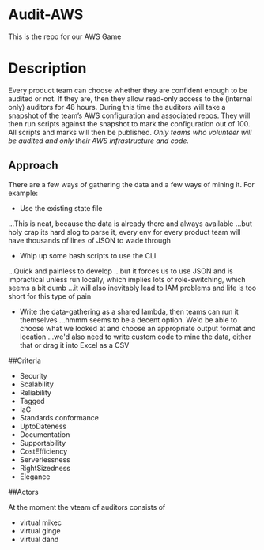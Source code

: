 # Audit-AWS

This is the repo for our AWS Game

# Description

Every product team can choose whether they are confident enough to be audited or not. If they are, then they allow read-only access to the (internal only) auditors for 48 hours. During this time the auditors will take a snapshot of the team’s AWS configuration and associated repos. They will then run scripts against the snapshot to mark the configuration out of 100. All scripts and marks will then be published.
*Only teams who volunteer will be audited and only their AWS infrastructure and code.*
 
## Approach

There are a few ways of gathering the data and a few ways of mining it. For example:
- Use the existing state file

...This is neat, because the data is already there and always available
...but holy crap its hard slog to parse it, every env for every product team will have thousands of lines of JSON to wade through

- Whip up some bash scripts to use the CLI

...Quick and painless to develop
...but it forces us to use JSON and is impractical unless run locally, which implies lots of role-switching, which seems a bit dumb
...it will also inevitably lead to IAM problems and life is too short for this type of pain

- Write the data-gathering as a shared lambda, then teams can run it themselves
...hmmm seems to be a decent option. We'd be able to choose what we looked at and choose an appropriate output format and location
...we'd also need to write custom code to mine the data, either that or drag it into Excel as a CSV

##Criteria

- Security
- Scalability
- Reliability
- Tagged
- IaC
- Standards conformance
- UptoDateness
- Documentation
- Supportability
- CostEfficiency
- Serverlessness
- RightSizedness
- Elegance

##Actors

At the moment the vteam of auditors consists of 
- virtual mikec
- virtual ginge
- virtual dand
